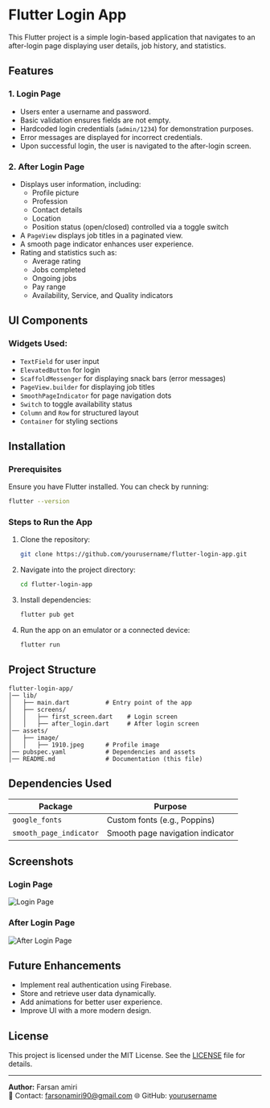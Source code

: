 # Flutter Login App

This Flutter project is a simple login-based application that navigates to an after-login page displaying user details, job history, and statistics.

## Features

### 1. **Login Page**
- Users enter a username and password.
- Basic validation ensures fields are not empty.
- Hardcoded login credentials (`admin/1234`) for demonstration purposes.
- Error messages are displayed for incorrect credentials.
- Upon successful login, the user is navigated to the after-login screen.

### 2. **After Login Page**
- Displays user information, including:
  - Profile picture
  - Profession
  - Contact details
  - Location
  - Position status (open/closed) controlled via a toggle switch
- A `PageView` displays job titles in a paginated view.
- A smooth page indicator enhances user experience.
- Rating and statistics such as:
  - Average rating
  - Jobs completed
  - Ongoing jobs
  - Pay range
  - Availability, Service, and Quality indicators

## UI Components

### **Widgets Used:**
- `TextField` for user input
- `ElevatedButton` for login
- `ScaffoldMessenger` for displaying snack bars (error messages)
- `PageView.builder` for displaying job titles
- `SmoothPageIndicator` for page navigation dots
- `Switch` to toggle availability status
- `Column` and `Row` for structured layout
- `Container` for styling sections

## Installation

### **Prerequisites**
Ensure you have Flutter installed. You can check by running:
```sh
flutter --version
```

### **Steps to Run the App**
1. Clone the repository:
   ```sh
   git clone https://github.com/yourusername/flutter-login-app.git
   ```
2. Navigate into the project directory:
   ```sh
   cd flutter-login-app
   ```
3. Install dependencies:
   ```sh
   flutter pub get
   ```
4. Run the app on an emulator or a connected device:
   ```sh
   flutter run
   ```

## Project Structure

```
flutter-login-app/
│── lib/
│   ├── main.dart          # Entry point of the app
│   ├── screens/
│   │   ├── first_screen.dart    # Login screen
│   │   ├── after_login.dart     # After login screen
│── assets/
│   ├── image/
│   │   ├── 1910.jpeg      # Profile image
│── pubspec.yaml           # Dependencies and assets
│── README.md              # Documentation (this file)
```

## Dependencies Used

| Package | Purpose |
|---------|---------|
| `google_fonts` | Custom fonts (e.g., Poppins) |
| `smooth_page_indicator` | Smooth page navigation indicator |

## Screenshots

### **Login Page**
![Login Page](screenshots/login_page.png)

### **After Login Page**
![After Login Page](screenshots/after_login_page.png)

## Future Enhancements
- Implement real authentication using Firebase.
- Store and retrieve user data dynamically.
- Add animations for better user experience.
- Improve UI with a more modern design.

## License
This project is licensed under the MIT License. See the [LICENSE](LICENSE) file for details.

---

**Author:** Farsan amiri  
📧 Contact: farsonamiri90@gmail.com
🌐 GitHub: [yourusername](https://github.com/Farsanamiri/)

